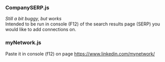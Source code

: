 ### CompanySERP.js

*Still a bit buggy, but works* </br>
Intended to be run in console (F12) of the search results page (SERP) you would like to add connections on.

### myNetwork.js

Paste it in console (f12) on page https://www.linkedin.com/mynetwork/